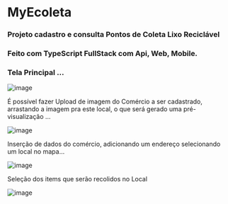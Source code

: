 # MyEcoleta
### Projeto cadastro e consulta Pontos de Coleta Lixo Reciclável 

### Feito com TypeScript FullStack com Api, Web, Mobile.

### Tela Principal ...
![image](https://user-images.githubusercontent.com/57151930/219871332-6063e3e0-fd1c-40e3-a4da-e4bb6bffd753.png)

É possível fazer Upload de imagem do Comércio a ser cadastrado, arrastando a imagem pra este local, o que será gerado uma pré-visualização ...

![image](https://user-images.githubusercontent.com/57151930/219871663-ed49e398-8ca0-4e14-9e20-26fc720d0e80.png)

Inserção de dados do comércio, adicionando um endereço selecionando um local no mapa...

![image](https://user-images.githubusercontent.com/57151930/219871665-2b937844-4eb9-4342-8c2a-37df30507b16.png)

Seleção dos items que serão recolidos no Local

![image](https://user-images.githubusercontent.com/57151930/219871668-f2c13fef-c769-4101-91f5-b3858d69f9e8.png)



